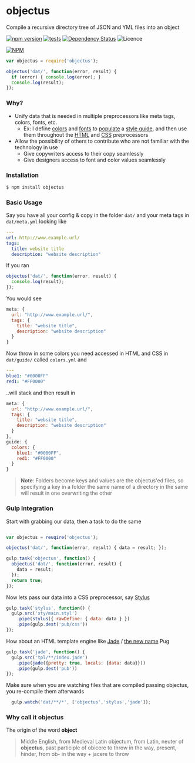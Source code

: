 
objectus
========

Compile a recursive directory tree of JSON and YML files into an object

[![npm version](https://badge.fury.io/js/objectus.svg)](https://badge.fury.io/js/objectus)
[![tests](http://img.shields.io/travis/acidjazz/objectus/master.svg?style=flat)](https://travis-ci.org/acidjazz/objectus)
[![Dependency Status](https://gemnasium.com/acidjazz/objectus.svg)](https://gemnasium.com/acidjazz/objectus)
![Licence](https://img.shields.io/npm/l/objectus.svg?style=flat-square&label=licence)

[![NPM](https://nodei.co/npm/objectus.png)](https://npmjs.org/package/objectus)


```javascript
var objectus = require('objectus');

objectus('dat/', function(error, result) {
  if (error) { console.log(error); }
  console.log(result);
});
```

### Why?

* Unify data that is needed in multiple preprocessors like meta tags, colors, fonts, etc.
  * Ex: I define [colors](https://github.com/acidjazz/sake/blob/master/dat/colors.yml) and [fonts](https://github.com/acidjazz/sake/blob/master/dat/fonts.yaml) to [populate](https://github.com/acidjazz/sake/blob/master/sty/guide.styl#L4-L10) a [style guide](http://www.designsakestudio.com/guide/), and then use them throughout the [HTML](https://github.com/acidjazz/sake/blob/master/tpl/guide/index.jade#L11) and [CSS](https://github.com/acidjazz/sake/blob/master/sty/main.styl#L18) preprocessors
* Allow the possibility of others to contribute who are not familiar with the technology in use
  * Give copywriters access to their copy seamlessly
  * Give designers access to font and color values seamlessly

### Installation

```bash
$ npm install objectus
```

### Basic Usage


Say you have all your config & copy in the folder `dat/` and your meta tags in `dat/meta.yml` looking like

```yaml
---
url: http://www.example.url/
tags:
  title: website title
  description: "website description"
```

If you ran 

```javascript
objectus('dat/', function(error, result) {
  console.log(result);
});
```

You would see 

```javascript
meta: {
  url: "http://www.example.url/",
  tags: {
    title: "website title",
    description: "website description"
  }
}
```

Now throw in some colors you need accessed in HTML and CSS in `dat/guide/` called `colors.yml` and

```yml
---
blue1: "#0000FF"
red1: "#FF0000"
```

..will stack and then result in

```javascript
meta: {
  url: "http://www.example.url/",
  tags: {
    title: "website title",
    description: "website description"
  }
},
guide: {
  colors: {
    blue1: "#0000FF",
    red1: "#FF0000"
  }
}

```

> __Note__: Folders become keys and values are the objectus'ed files, so specifying a key in a folder the same name of a directory in the same will result in one overwriting the other

### Gulp Integration 


Start with grabbing our data, then a task to do the same

```javascript

var objectus = reuqire('objectus');

objectus('dat/', function(error, result) { data = result; });

gulp.task('objectus', function() {
  objectus('dat/', function(error, result) {
    data = result;
  });
  return true;
});
```

Now lets pass our data into a CSS preprocessor, say [Stylus](http://stylus-lang.com/)

```javascript
gulp.task('stylus', function() {
  gulp.src('sty/main.styl')
    .pipe(stylus({ rawDefine: { data: data } })
    .pipe(gulp.dest('pub/css'))
});
```

How about an HTML template engine like [Jade](https://github.com/pugjs/jade) / [the new name](https://github.com/scrooloose/syntastic/pull/1704) Pug

```javascript
gulp.task('jade', function() {
  gulp.src('tpl/**/index.jade')
    .pipe(jade({pretty: true, locals: {data: data}}))
    .pipe(gulp.dest('pub'))
});
```

Make sure when you are watching files that are compiled passing objectus, you re-compile them afterwards

```javascript
  gulp.watch('dat/**/*', ['objectus','stylus','jade']);
```

### Why call it __objectus__

The origin of the word __object__

> Middle English, from Medieval Latin objectum, from Latin, neuter of __objectus__, past participle of obicere to throw in the way, present, hinder, from ob- in the way + jacere to throw

